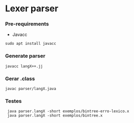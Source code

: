 # Lexer parser

### Pre-requirements
- Javacc<br/>
```
sudo apt install javacc
```

### Generate parser 
```
javacc langX++.jj
```

###  Gerar .class 
```
javac parser/langX.java
```


### Testes
```
 java parser.langX -short exemplos/bintree-erro-lexico.x
 java parser.langX -short exemplos/bintree.x

```
